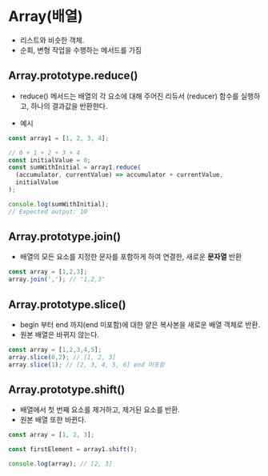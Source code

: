 # Array(배열)

- 리스트와 비슷한 객체.
- 순회, 변형 작업을 수행하는 메서드를 가짐

## Array.prototype.reduce()

- reduce() 메서드는 배열의 각 요소에 대해 주어진 리듀서 (reducer) 함수를 실행하고, 하나의 결과값을 반환한다.

- 예시

```js
const array1 = [1, 2, 3, 4];

// 0 + 1 + 2 + 3 + 4
const initialValue = 0;
const sumWithInitial = array1.reduce(
  (accumulator, currentValue) => accumulator + currentValue,
  initialValue
);

console.log(sumWithInitial);
// Expected output: 10
```

## Array.prototype.join()

- 배열의 모든 요소를 지정한 문자를 포함하게 하여 연결한, 새로운 **문자열** 반환

```js
const array = [1,2,3];
array.join(','); // "1,2,3"
```

## Array.prototype.slice()

- begin 부터 end 까지(end 미포함)에 대한 얕은 복사본을 새로운 배열 객체로 반환. 
- 원본 배열은 바뀌지 않는다.

```js
const array = [1,2,3,4,5];
array.slice(0,2); // [1, 2, 3]
array.slice(1); // [2, 3, 4, 5, 6] end 미포함
```

## Array.prototype.shift()

- 배열에서 첫 번째 요소를 제거하고, 제거된 요소를 반환. 
- 원본 배열 또한 바뀐다.

```js
const array = [1, 2, 3];

const firstElement = array1.shift();

console.log(array); // [2, 3]
```
